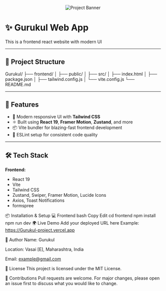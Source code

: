 <p align="center">
  <img src="./frontend/src/image/readme.png" alt="Project Banner" width="full"/>
</p>

# ✨ Gurukul Web App

This is a frontend react website with modern UI

---

## 📁 Project Structure

Gurukul/
├── frontend/
│ ├── public/
│ ├── src/
│ ├── index.html
│ ├── package.json
│ ├── tailwind.config.js
│ └── vite.config.js
└── README.md

---

## 🚀 Features

- 🎨 Modern responsive UI with **Tailwind CSS**
- ⚛️ Built using **React 19**, **Framer Motion**, **Zustand**, and more
- 📦 Vite bundler for blazing-fast frontend development
- 🔧 ESLint setup for consistent code quality

---

## 🛠️ Tech Stack

**Frontend:**
- React 19
- Vite
- Tailwind CSS
- Zustand, Swiper, Framer Motion, Lucide Icons
- Axios, Toast Notifications
- formspree


📦 Installation & Setup
💻 Frontend
bash
Copy
Edit
cd frontend
npm install
npm run dev
🌍 Live Demo
Add your deployed URL here
Example: https://Gurukul-project.vercel.app

👤 Author
Name: Gurukul

Location: Vasai [E], Maharashtra, India

Email: example@gmail.com

📄 License
This project is licensed under the MIT License.

🧠 Contributions
Pull requests are welcome. For major changes, please open an issue first to discuss what you would like to change.